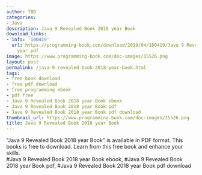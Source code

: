 ```yaml
---
author: TBD
categories:
- Java
description: Java 9 Revealed Book 2018 year Book
download_links:
- info: '100419'
  url: https://programming-book.com/download/2019/04/100419/Java 9 Revealed Book 2018
    year.pdf
image: https://www.programming-book.com/doc-images/15526.png
layout: post
permalink: /java-9-revealed-book-2018-year-book.html
tags:
- free book download
- free pdf download
- free programming ebook
- pdf free
- Java 9 Revealed Book 2018 year Book ebook
- Java 9 Revealed Book 2018 year Book pdf
- Java 9 Revealed Book 2018 year Book pdf download
thumbnail_url: https://www.programming-book.com/doc-images/15526.png
title: Java 9 Revealed Book 2018 year Book
---
```


 
<div class="item-desc text-justify">
  "Java 9 Revealed Book 2018 year Book" is available in PDF format. This books is free to download. Learn from this free book and enhance your skills.
  <br>
  #Java 9 Revealed Book 2018 year Book ebook, #Java 9 Revealed Book 2018 year Book pdf, #Java 9 Revealed Book 2018 year Book pdf download
</div>